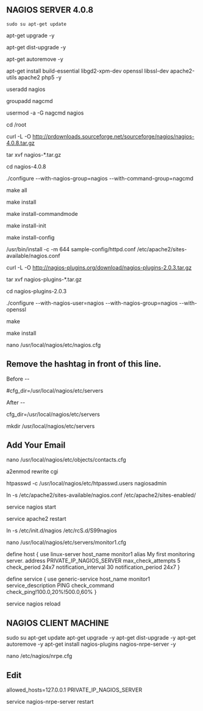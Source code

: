 NAGIOS SERVER 4.0.8
-------------------
`sudo su
apt-get update`

apt-get upgrade -y

apt-get dist-upgrade -y

apt-get autoremove -y

apt-get install build-essential libgd2-xpm-dev openssl libssl-dev apache2-utils apache2 php5 -y

useradd nagios

groupadd nagcmd

usermod -a -G nagcmd nagios

cd /root

curl -L -O http://prdownloads.sourceforge.net/sourceforge/nagios/nagios-4.0.8.tar.gz

tar xvf nagios-*.tar.gz

cd nagios-4.0.8

./configure --with-nagios-group=nagios --with-command-group=nagcmd

make all

make install

make install-commandmode

make install-init

make install-config

/usr/bin/install -c -m 644 sample-config/httpd.conf /etc/apache2/sites-available/nagios.conf

curl -L -O http://nagios-plugins.org/download/nagios-plugins-2.0.3.tar.gz

tar xvf nagios-plugins-*.tar.gz

cd nagios-plugins-2.0.3

./configure --with-nagios-user=nagios --with-nagios-group=nagios --with-openssl

make

make install

nano /usr/local/nagios/etc/nagios.cfg

Remove the hashtag in front of this line. 
----------------------------------------

Before --

#cfg_dir=/usr/local/nagios/etc/servers

After --

cfg_dir=/usr/local/nagios/etc/servers

mkdir /usr/local/nagios/etc/servers

Add Your Email
--------------

nano /usr/local/nagios/etc/objects/contacts.cfg

a2enmod rewrite cgi

htpasswd -c /usr/local/nagios/etc/htpasswd.users nagiosadmin

ln -s /etc/apache2/sites-available/nagios.conf /etc/apache2/sites-enabled/

service nagios start

service apache2 restart

ln -s /etc/init.d/nagios /etc/rcS.d/S99nagios

nano /usr/local/nagios/etc/servers/monitor1.cfg

define host {
        use                             linux-server
        host_name                       monitor1 
        alias                           My first monitoring server.
        address                         PRIVATE_IP_NAGIOS_SERVER
        max_check_attempts              5
        check_period                    24x7
        notification_interval           30
        notification_period             24x7
}

define service {
        use                             generic-service
        host_name                       monitor1
        service_description             PING
        check_command                   check_ping!100.0,20%!500.0,60%
}

service nagios reload

NAGIOS CLIENT MACHINE
---------------------
sudo su
apt-get update
apt-get upgrade -y
apt-get dist-upgrade -y
apt-get autoremove -y
apt-get install nagios-plugins nagios-nrpe-server -y

nano /etc/nagios/nrpe.cfg

Edit
----
allowed_hosts=127.0.0.1 PRIVATE_IP_NAGIOS_SERVER

service nagios-nrpe-server restart
